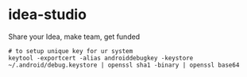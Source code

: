# idea-studio
Share your Idea, make team, get funded


```
# to setup unique key for ur system
keytool -exportcert -alias androiddebugkey -keystore ~/.android/debug.keystore | openssl sha1 -binary | openssl base64

```